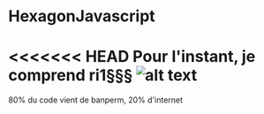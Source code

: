 # HexagonJavascript
<<<<<<< HEAD
Pour l'instant, je comprend ri1§§§ ![alt text](https://risibank.fr/cache/medias/0/0/48/4884/full.gif)
=======
80% du code vient de banperm, 20% d'internet
